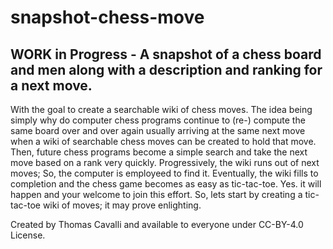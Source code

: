 # snapshot-chess-move
## WORK in Progress - A snapshot of a chess board and men along with a description and ranking for a next move.

With the goal to create a searchable wiki of chess moves. The idea being simply why do computer chess programs continue to (re-) compute the same board over and over again usually arriving at the same next move when a wiki of searchable chess moves can be created to hold that move.  Then, future chess programs become a simple search and take the next move based on a rank very quickly.  Progressively, the wiki runs out of next moves; So, the computer is employeed to find it.  Eventually, the wiki fills to completion and the chess game becomes as easy as tic-tac-toe.  Yes. it will happen and your welcome to join this effort. So, lets start by creating a tic-tac-toe wiki of moves; it may prove enlighting.

Created by Thomas Cavalli and available to everyone under CC-BY-4.0 License.
